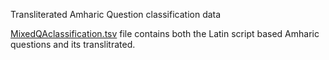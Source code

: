 
Transliterated Amharic Question classification data 

[MixedQAclassification.tsv](https://github.com/uhh-lt/amharicmodels/blob/master/data/QA/Translitrated/MixedQAclassification.tsv) file contains both the Latin script based Amharic questions and its translitrated.
